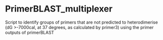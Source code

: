 # PrimerBLAST_multiplexer
Script to identify groups of primers that are not predicted to heterodimerise (dG >-7000cal, at 37 degrees, as calculated by primer3) using the primer outputs of primerBLAST
